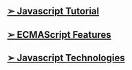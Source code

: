 <h2>
     <a href="https://github.com/sanjay9616/JavaScript/blob/master/JavaScript-Tutorial/README.md"> ➢ Javascript Tutorial </a>
</h2>
<h2>
     <a href="https://github.com/sanjay9616/JavaScript/blob/master/ECMAScript-Features/README.md"> ➢ ECMAScript Features </a>
</h2>
<h2>
     <a href="https://github.com/sanjay9616/JavaScript/blob/master/JavaScript-Technologies/README.md"> ➢ Javascript Technologies </a>
</h2>
